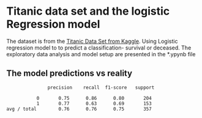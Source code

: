 # Titanic data set and the logistic Regression model

The dataset is  from the [Titanic Data Set from Kaggle](https://www.kaggle.com/c/titanic). Using Logistic regression model to to predict a classification- survival or deceased. The exploratory data analysis and model setup are presented in the *.ypynb file

## The model predictions vs reality

                   precision    recall  f1-score   support

               0       0.75      0.86      0.80       204
               1       0.77      0.63      0.69       153
    avg / total        0.76      0.76      0.75       357
